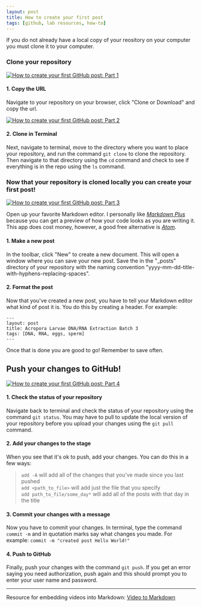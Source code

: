 ```yaml
---
layout: post
title: How to create your first post
tags: [github, lab resources, how-to]
---
```


If you do not already have a local copy of your reository on your computer you must clone it to your computer.

### Clone your repository
  
[![How to create your first GitHub post: Part 1](https://i.ibb.co/DgwnWyw/https-i-ytimg-com-vi-g-Avu58f-Jfco-maxresdefault.jpg)](https://youtu.be/gAvu58fJfco "How to create your first GitHub post: Part 1")

#### 1. Copy the URL  
Navigate to your repository on your browser, click "Clone or Download" and copy the url. 

[![How to create your first GitHub post: Part 2](https://i.ibb.co/1Lb5GBN/https-i-ytimg-com-vi-Bg-RSUf0r5-BQ-hqdefault.jpg)](https://youtu.be/BgRSUf0r5BQ "How to create your first GitHub post: Part 2")

#### 2. Clone in Terminal  
Next, navigate to terminal, move to the directory where you want to place your repository, and run the command ```git clone``` to clone the repository. Then navigate to that directory using the ```cd``` command and check to see if everything is in the repo using the ```ls``` command.  

### Now that your repository is cloned locally you can create your first post!

[![How to create your first GitHub post: Part 3](https://i.ibb.co/0h0VNkD/https-i-ytimg-com-vi-75-O0-XCYi-Pq-A-hqdefault.jpg)](https://youtu.be/75O0XCYiPqA "How to create your first GitHub post: Part 3")

Open up your favorite Markdown editor. I personally like *[Markdown Plus](https://tylingsoft.com/markdown-plus/)* because you can get a preview of how your code looks as you are writing it. This app does cost money, however, a good free alternative is *[Atom](https://atom.io/packages/markdown-writer)*.

#### 1. Make a new post  
In the toolbar, click "New" to create a new document. This will open a window where you can save your new post. Save the in the "_posts" directory of your repository with the naming convention "yyyy-mm-dd-title-with-hyphens-replacing-spaces". 

#### 2. Format the post  
Now that you've created a new post, you have to tell your Markdown editor what kind of post it is. You do this by creating a header. For example:

```
---
layout: post
title: Acropora Larvae DNA/RNA Extraction Batch 3
tags: [DNA, RNA, eggs, sperm]
---
```

Once that is done you are good to go! Remember to save often.

## Push your changes to GitHub!

[![How to create your first GitHub post: Part 4](https://i.ibb.co/hg46h0V/https-i-ytimg-com-vi-i1z-P-4t-ZCQk-maxresdefault.jpg)](https://youtu.be/i1zP_4tZCQk "How to create your first GitHub post: Part 4")  

#### 1. Check the status of your repository  
Navigate back to terminal and check the status of your repository using the command ```git status```. You may have to pull to update the local version of your repository before you upload your changes using the ```git pull``` command.

#### 2. Add your changes to the stage  
When you see that it's ok to push, add your changes. You can do this in a few ways:

>```add -A``` will add all of the changes that you've made since you last pushed  
>```add <path_to_file>``` will add just the file that you specify  
>```add path_to_file/some_day*``` will add all of the posts with that day in the title

#### 3. Commit your changes with a message  
Now you have to commit your changes. In terminal, type the command ```commit -m``` and in quotation marks say what changes you made. For example:  ```commit -m "created post Hello World!"```

#### 4. Push to GitHub  
Finally, push your changes with the command ```git push```. If you get an error saying you need authorization, push again and this should prompt you to enter your user name and password.  


---
Resource for embedding videos into Markdown: [Video to Markdown](https://github.com/marcomontalbano/video-to-markdown)